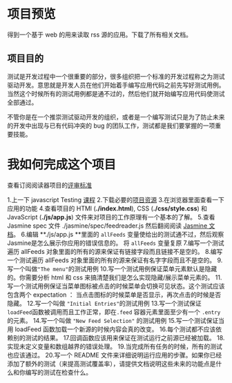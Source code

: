 # 项目预览

得到一个基于 web 的用来读取 rss 源的应用。下载了所有相关文档。

## 项目目的

测试是开发过程中一个很重要的部分，很多组织把一个标准的开发过程称之为测试驱动开发。意思就是开发人员在他们开始着手编写应用代码之前先写好测试用例。当然这个时候所有的测试用例都是通不过的，然后他们就开始编写应用代码使测试全部通过。

不管你是在一个推崇测试驱动开发的组织，或者是一个编写测试只是为了防止未来的开发中出现与已有代码冲突的 bug 的团队工作，测试都是我们要掌握的一项重要技能。

# 我如何完成这个项目

查看订阅阅读器项目的[评审标准](https://review.udacity.com/#!/rubrics/502/view)

1.上一下 javascript Testing [课程](https://www.udacity.com/course/ud549)
2.下载必要的[项目资源](http://github.com/udacity/frontend-nanodegree-feedreader)
3.在浏览器里面查看一下应用的功能
4.查看项目的 HTMl (**./index.html**), CSS (**./css/style.css**) 和 JavaScript (**./js/app.js**) 文件来对项目的工作原理有一个基本的了解。
5.查看 Jasmine spec 文件 ./jasmine/spec/feedreader.js 然后翻阅阅读 [Jasmine 文档](http://jasmine.github.io/)。
6.编辑 **./js/app.js **里面的 `allFeeds` 变量使给出的测试通不过，然后观察Jasmine是怎么展示你应用的错误信息的。
将 `allFeeds` 变量复原
7.编写一个测试遍历 allFeeds 对象里面的所有的源来保证有链接字段而且链接不是空的。
8.编写一个测试遍历 allFeeds 对象里面的所有的源来保证有名字字段而且不是空的。
9.写一个叫做`"The menu"`的测试用例
10.写一个测试用例保证菜单元素默认是隐藏的。你需要分析 html 和 css 来搞清楚我们是怎么实现隐藏/展示菜单元素的。
11.写一个测试用例保证当菜单图标被点击的时候菜单会切换可见状态。这个测试应该包含两个 expectation ： 当点击图标的时候菜单是否显示，再次点击的时候是否隐藏。
12.写一个叫做 `"Initial Entries"`的测试用例
13.写一个测试保证 `loadFeed`函数被调用而且工作正常，即在`.feed` 容器元素里面至少有一个 `.entry`的元素。
14.写一个叫做 `"New Feed Selection"` 的测试用例
15.写一个测试保证当用 loadFeed 函数加载一个新源的时候内容会真的改变。
16.每个测试都不应该依赖别的测试的结果。
17.回调函数应该用来保证在测试运行之前源已经被加载。
18.实现未定义变量和数组越界的错误处理。
19.当完成所有任务的时候，所有的测试也应该通过。
20.写一个 README 文件来详细说明运行应用的步骤。如果你已经添加了额外的测试（来提高测试覆盖率），请提供文档说明这些未来的功能点是什么和你编写的测试在检查什么。